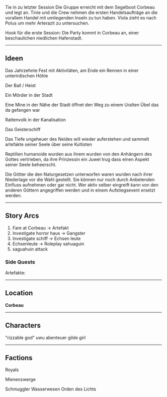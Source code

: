 
Tie in zu letzter Session
Die Gruppe erreicht mit dem Segelboot Corbeau und legt an.
Tinie und die Crew nehmen die ersten Handelsaufträge an die vorallem Handel mit umliegenden Inseln zu tun haben.
Viola zieht es nach Polus um mehr Arterazit zu untersuchen.



Hook für die erste Session:
Die Party kommt in Corbeau an, einer beschaulichen niedlichen Hafenstadt.


---
## Ideen

Das Jahrzehnte Fest mit Aktivitäten, am Ende ein Rennen in einer unterirdischen Höhle

Der Ball / Heist

Ein Mörder in der Stadt

Eine Mine in der Nähe der Stadt öffnet den Weg zu einem Uralten Übel das da gefangen war

Rattenvolk in der Kanalisation

Das Geisterschiff



Das Tiefe ungeheuer des Neides will wieder auferstehen und sammelt artefakte seiner Seele über seine Kultisten

Reptilien humanoide wurden aus ihrem wurden von den Anhängern des Gottes vertrieben, da ihre Prinzessin ein Juwel trug dass einen Aspekt seiner Seele beheerscht.

Die Götter die den Naturgesetzen unterworfen waren wurden nach ihrer Niederlage vor die Wahl gestellt. Sie können nur noch durch Anbetenden Einfluss aufnehmen oder gar nicht. Wer aktiv selber eingreift kann von den anderen Göttern angegriffen werden und in einem Aufstiegsevent ersetzt werden.

---
## Story Arcs


1. Fare at Corbeau -> Artefakt
2. Investigate horror haus -> Gangster
3. Investigate schiff -> Echsen leute
4. Echsenleute -> Roleplay sahuaguin
5. saguahuin attack 


### Side Quests

Artefakte:



---
## Location

**Corbeau**


---
## Characters

"rizzable god"
uwu abenteuer gilde girl


---
## Factions

Royals

Mienenzwerge 

Schmuggler
Wasserwesen
Orden des Lichts


